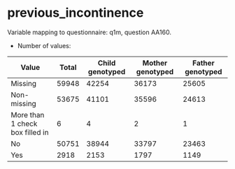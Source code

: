# previous_incontinence
Variable mapping to questionnaire: q1m, question AA160.
- Number of values:

| Value | Total | Child genotyped | Mother genotyped | Father genotyped |
| ----- | ----- | --------------- | ---------------- | ---------------- |
| Missing | 59948 | 42254 | 36173 | 25605 |
| Non-missing | 53675 | 41101 | 35596 | 24613 |
| More than 1 check box filled in | 6 | 4 | 2 |1 |
| No | 50751 | 38944 | 33797 |23463 |
| Yes | 2918 | 2153 | 1797 |1149 |



